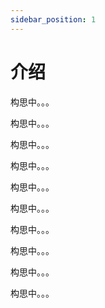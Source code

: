 ```yaml
---
sidebar_position: 1
---
```


# 介绍

构思中。。。

构思中。。。

构思中。。。

构思中。。。

构思中。。。

构思中。。。

构思中。。。

构思中。。。

构思中。。。

构思中。。。